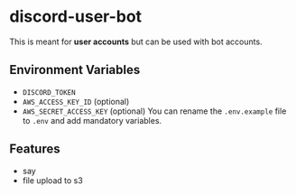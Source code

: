 # discord-user-bot
This is meant for **user accounts** but can be used with bot accounts.
## Environment Variables
- `DISCORD_TOKEN`
- `AWS_ACCESS_KEY_ID` (optional)
- `AWS_SECRET_ACCESS_KEY` (optional)
You can rename the `.env.example` file to `.env` and add mandatory variables.

## Features
- say
- file upload to s3
